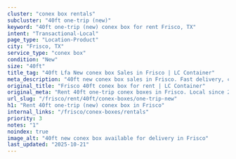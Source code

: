 ```yaml
---
cluster: "conex box rentals"
subcluster: "40ft one-trip (new)"
keyword: "40ft one-trip (new) conex box for rent Frisco, TX"
intent: "Transactional-Local"
page_type: "Location-Product"
city: "Frisco, TX"
service_type: "conex box"
condition: "New"
size: "40ft"
title_tag: "40ft Lfa New conex box Sales in Frisco | LC Container"
meta_description: "40ft new conex box sales in Frisco. Fast delivery, competitive pricing. Serving conex boxes area. Quote ID: ADJ. Call (214) 524-4168 for your free quote today."
original_title: "Frisco 40ft conex box for rent | LC Container"
original_meta: "Rent 40ft one-trip conex boxes in Frisco. Local since 2003. Flexible rental terms. Same-week delivery available. Get your free quote — call (214) 524-4168 to..."
url_slug: "/frisco/rent/40ft/conex-boxes/one-trip-new"
h1: "Rent 40ft one-trip (new) conex box in Frisco"
internal_links: "/frisco/conex-boxes/rentals"
priority: 3
notes: "1"
noindex: true
image_alt: "40ft new conex box available for delivery in Frisco"
last_updated: "2025-10-21"
---
```


<!-- TODO: Add unique city/inventory copy, images, and internal links here. -->
